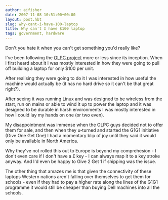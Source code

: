 ```yaml
---
author: ajfisher
date: 2007-11-08 10:51:00+00:00
layout: post.hbt
slug: why-cant-i-have-100-laptop
title: Why can't I have $100 laptop
tags: government, hardware
---
```


Don't you hate it when you can't get something you'd really like?

I've been following the [OLPC project](http://www.laptop.org/) more or less since its inception. When I first heard about it I was mostly interested in how they were going to pull off building a laptop for only $100 per unit.

After realising they were going to do it I was interested in how useful the machine would actually be (it has no hard drive so it can't be that great right?).

After seeing it was running Linux and was designed to be wireless from the start, run on mains or able to wind it up to power the laptop and it was designed to be durable in harsh environments I was mostly interested in how I could lay my hands on one (or two even).

My disappointment was immense when the OLPC guys decided not to offer them for sale, and then when they u-turned and started the G1G1 initiative (Give One Get One) I had a momentary blip of joy until they said it would only be available in North America.

Why they've not rolled this out to Europe is beyond my comprehesion - I don't even care if I don't have a £ key - I can always map it to a key stroke anyway. And I'd even be happy to Give 2 Get 1 if shipping was the issue.

The other thing that amazes me is that given the connectivity of these laptops Western nations aren't falling over themselves to get them for schools - even if they had to pay a higher rate along the lines of the G1G1 programme it would still be cheaper than buying Dell machines into all the schools.
